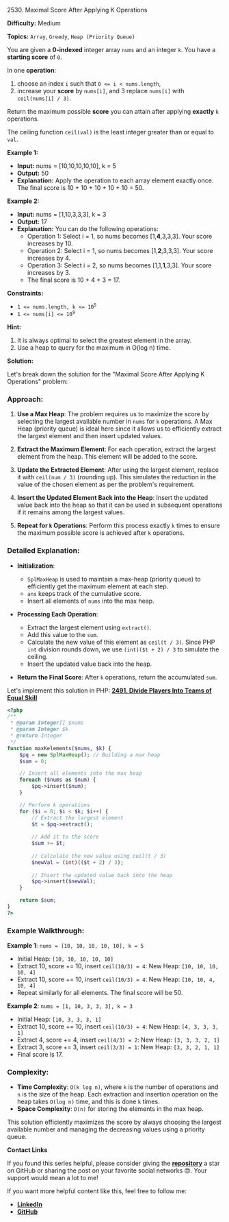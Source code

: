 2530\. Maximal Score After Applying K Operations

**Difficulty:** Medium

**Topics:** `Array`, `Greedy`, `Heap (Priority Queue)`

You are given a **0-indexed** integer array `nums` and an integer `k`. You have a **starting score** of `0`.

In one **operation**:

1. choose an index `i` such that `0 <= i < nums.length`,
2. increase your **score** by `nums[i]`, and
3 replace `nums[i]` with `ceil(nums[i] / 3)`.

Return the maximum possible **score** you can attain after applying **exactly** `k` operations.

The ceiling function `ceil(val)` is the least integer greater than or equal to `val`.



**Example 1:**

- **Input:** nums = [10,10,10,10,10], k = 5
- **Output:** 50
- **Explanation:** Apply the operation to each array element exactly once. The final score is 10 + 10 + 10 + 10 + 10 = 50.

**Example 2:**

- **Input:** nums = [1,10,3,3,3], k = 3
- **Output:** 17
- **Explanation:** You can do the following operations:
  - Operation 1: Select i = 1, so nums becomes [1,**4**,3,3,3]. Your score increases by 10.
  - Operation 2: Select i = 1, so nums becomes [1,**2**,3,3,3]. Your score increases by 4.
  - Operation 3: Select i = 2, so nums becomes [1,1,**1**,3,3]. Your score increases by 3.
  - The final score is 10 + 4 + 3 = 17.



**Constraints:**

- <code>1 <= nums.length, k <= 10<sup>5</sup></code>
- <code>1 <= nums[i] <= 10<sup>9</sup></code>

**Hint:**
1. It is always optimal to select the greatest element in the array.
2. Use a heap to query for the maximum in O(log n) time.


**Solution:**

Let's break down the solution for the "Maximal Score After Applying K Operations" problem:

### Approach:

1. **Use a Max Heap**: The problem requires us to maximize the score by selecting the largest available number in `nums` for `k` operations. A Max Heap (priority queue) is ideal here since it allows us to efficiently extract the largest element and then insert updated values.

2. **Extract the Maximum Element**: For each operation, extract the largest element from the heap. This element will be added to the score.

3. **Update the Extracted Element**: After using the largest element, replace it with `ceil(num / 3)` (rounding up). This simulates the reduction in the value of the chosen element as per the problem's requirement.

4. **Insert the Updated Element Back into the Heap**: Insert the updated value back into the heap so that it can be used in subsequent operations if it remains among the largest values.

5. **Repeat for `k` Operations**: Perform this process exactly `k` times to ensure the maximum possible score is achieved after `k` operations.

### Detailed Explanation:

- **Initialization**:
  - `SplMaxHeap` is used to maintain a max-heap (priority queue) to efficiently get the maximum element at each step.
  - `ans` keeps track of the cumulative score.
  - Insert all elements of `nums` into the max heap.

- **Processing Each Operation**:
  - Extract the largest element using `extract()`.
  - Add this value to the `sum`.
  - Calculate the new value of this element as `ceil(t / 3)`. Since PHP `int` division rounds down, we use `(int)($t + 2) / 3` to simulate the ceiling.
  - Insert the updated value back into the heap.

- **Return the Final Score**: After `k` operations, return the accumulated `sum`.

Let's implement this solution in PHP: **[2491. Divide Players Into Teams of Equal Skill](https://github.com/mah-shamim/leet-code-in-php/tree/main/algorithms/002491-divide-players-into-teams-of-equal-skill/solution.php)**

```php
<?php
/**
 * @param Integer[] $nums
 * @param Integer $k
 * @return Integer
 */
function maxKelements($nums, $k) {
    $pq = new SplMaxHeap(); // Building a max heap
    $sum = 0;

    // Insert all elements into the max heap
    foreach ($nums as $num) {
        $pq->insert($num);
    }

    // Perform k operations
    for ($i = 0; $i < $k; $i++) {
        // Extract the largest element
        $t = $pq->extract();
        
        // Add it to the score
        $sum += $t;
        
        // Calculate the new value using ceil(t / 3)
        $newVal = (int)(($t + 2) / 3);
        
        // Insert the updated value back into the heap
        $pq->insert($newVal);
    }

    return $sum;
}
?>
```

### Example Walkthrough:

**Example 1**: `nums = [10, 10, 10, 10, 10], k = 5`
- Initial Heap: `[10, 10, 10, 10, 10]`
- Extract 10, score += 10, insert `ceil(10/3) = 4`: New Heap: `[10, 10, 10, 10, 4]`
- Extract 10, score += 10, insert `ceil(10/3) = 4`: New Heap: `[10, 10, 4, 10, 4]`
- Repeat similarly for all elements. The final score will be 50.

**Example 2**: `nums = [1, 10, 3, 3, 3], k = 3`
- Initial Heap: `[10, 3, 3, 3, 1]`
- Extract 10, score += 10, insert `ceil(10/3) = 4`: New Heap: `[4, 3, 3, 3, 1]`
- Extract 4, score += 4, insert `ceil(4/3) = 2`: New Heap: `[3, 3, 3, 2, 1]`
- Extract 3, score += 3, insert `ceil(3/3) = 1`: New Heap: `[3, 3, 2, 1, 1]`
- Final score is 17.

### Complexity:

- **Time Complexity**: `O(k log n)`, where `k` is the number of operations and `n` is the size of the heap. Each extraction and insertion operation on the heap takes `O(log n)` time, and this is done `k` times.
- **Space Complexity**: `O(n)` for storing the elements in the max heap.

This solution efficiently maximizes the score by always choosing the largest available number and managing the decreasing values using a priority queue.

**Contact Links**

If you found this series helpful, please consider giving the **[repository](https://github.com/mah-shamim/leet-code-in-php)** a star on GitHub or sharing the post on your favorite social networks 😍. Your support would mean a lot to me!

If you want more helpful content like this, feel free to follow me:

- **[LinkedIn](https://www.linkedin.com/in/arifulhaque/)**
- **[GitHub](https://github.com/mah-shamim)**
